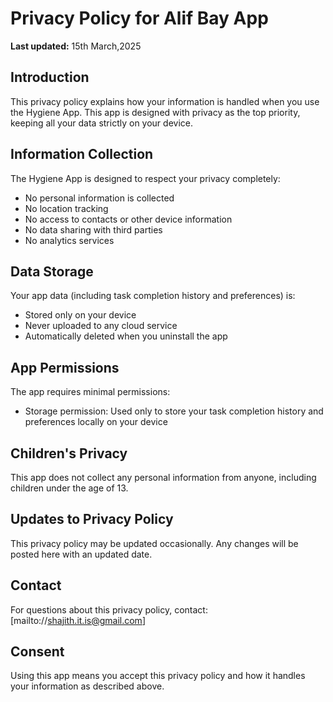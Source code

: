 # Privacy Policy for Alif Bay App

**Last updated:** 15th March,2025

## Introduction
This privacy policy explains how your information is handled when you use the Hygiene App. This app is designed with privacy as the top priority, keeping all your data strictly on your device.

## Information Collection
The Hygiene App is designed to respect your privacy completely:
- No personal information is collected
- No location tracking
- No access to contacts or other device information
- No data sharing with third parties
- No analytics services

## Data Storage
Your app data (including task completion history and preferences) is:
- Stored only on your device
- Never uploaded to any cloud service
- Automatically deleted when you uninstall the app

## App Permissions
The app requires minimal permissions:
- Storage permission: Used only to store your task completion history and preferences locally on your device

## Children's Privacy
This app does not collect any personal information from anyone, including children under the age of 13.

## Updates to Privacy Policy
This privacy policy may be updated occasionally. Any changes will be posted here with an updated date.

## Contact
For questions about this privacy policy, contact:
[mailto://shajith.it.is@gmail.com]

## Consent
Using this app means you accept this privacy policy and how it handles your information as described above. 
